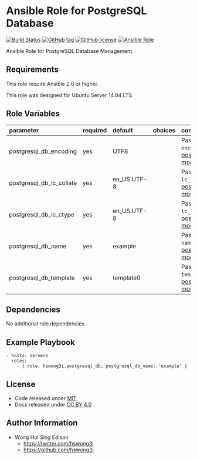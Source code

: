 Ansible Role for PostgreSQL Database
====================================

[![Build Status](https://travis-ci.org/pantarei/ansible-role-postgresql-db.svg?branch=master)](https://travis-ci.org/pantarei/ansible-role-postgresql-db)
 [![GitHub tag](https://img.shields.io/github/tag/pantarei/ansible-role-postgresql-db.svg)](https://github.com/pantarei/ansible-role-postgresql-db)
 [![GitHub license](https://img.shields.io/github/license/pantarei/ansible-role-postgresql-db.svg)](https://github.com/pantarei/ansible-role-postgresql-db/blob/master/LICENSE)
 [![Ansible Role](https://img.shields.io/ansible/role/5982.svg)](https://galaxy.ansible.com/detail#/role/5982)

Ansible Role for PostgreSQL Database Management.

Requirements
------------

This role require Ansible 2.0 or higher.

This role was designed for Ubuntu Server 14.04 LTS.

Role Variables
--------------

<table>
<colgroup>
<col width="20%" />
<col width="20%" />
<col width="20%" />
<col width="20%" />
<col width="20%" />
</colgroup>
<thead>
<tr class="header">
<th align="left">parameter</th>
<th align="left">required</th>
<th align="left">default</th>
<th align="left">choices</th>
<th align="left">comments</th>
</tr>
</thead>
<tbody>
<tr class="odd">
<td align="left">postgresql_db_encoding</td>
<td align="left">yes</td>
<td align="left">UTF8</td>
<td align="left"></td>
<td align="left">Pass value as <code>encoding</code> to <a href="http://docs.ansible.com/ansible/postgresql_db_module.html">postgresql_db module</a>.</td>
</tr>
<tr class="even">
<td align="left">postgresql_db_lc_collate</td>
<td align="left">yes</td>
<td align="left">en_US.UTF-8</td>
<td align="left"></td>
<td align="left">Pass value as <code>lc_collate</code> to <a href="http://docs.ansible.com/ansible/postgresql_db_module.html">postgresql_db module</a>.</td>
</tr>
<tr class="odd">
<td align="left">postgresql_db_lc_ctype</td>
<td align="left">yes</td>
<td align="left">en_US.UTF-8</td>
<td align="left"></td>
<td align="left">Pass value as <code>lc_ctype</code> to <a href="http://docs.ansible.com/ansible/postgresql_db_module.html">postgresql_db module</a>.</td>
</tr>
<tr class="even">
<td align="left">postgresql_db_name</td>
<td align="left">yes</td>
<td align="left">example</td>
<td align="left"></td>
<td align="left">Pass value as <code>name</code> to <a href="http://docs.ansible.com/ansible/postgresql_db_module.html">postgresql_db module</a>.</td>
</tr>
<tr class="odd">
<td align="left">postgresql_db_template</td>
<td align="left">yes</td>
<td align="left">template0</td>
<td align="left"></td>
<td align="left">Pass value as <code>template</code> to <a href="http://docs.ansible.com/ansible/postgresql_db_module.html">postgresql_db module</a>.</td>
</tr>
</tbody>
</table>

Dependencies
------------

No additional role dependencies.

Example Playbook
----------------

    - hosts: servers
      roles:
        - { role: hswong3i.postgresql_db, postgresql_db_name: 'example' }

License
-------

-   Code released under [MIT](https://github.com/pantarei/ansible-role-postgresql-db/blob/master/LICENSE)
-   Docs released under [CC BY 4.0](http://creativecommons.org/licenses/by/4.0/)

Author Information
------------------

-   Wong Hoi Sing Edison
    -   <https://twitter.com/hswong3i>
    -   <https://github.com/hswong3i>

